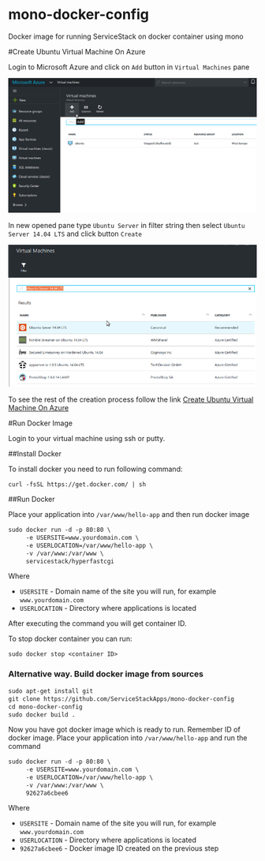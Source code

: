 # mono-docker-config
Docker image for running ServiceStack on docker container using mono

#Create Ubuntu Virtual Machine On Azure

Login to Microsoft Azure and click on `Add` button in `Virtual Machines` pane

![Deploy](https://github.com/ServiceStackApps/mono-server-config/blob/master/images/0-create-azure-1.png)

In new opened pane type `Ubuntu Server` in filter string then select `Ubuntu Server 14.04 LTS` and click button `Create`

![Deploy](https://github.com/ServiceStackApps/mono-server-config/blob/master/images/0-create-azure-2.png)

To see the rest of the creation process follow the link [Create Ubuntu Virtual Machine On Azure](https://github.com/ServiceStackApps/mono-server-config/blob/master/azurevm.md)


#Run Docker Image

Login to your virtual machine using ssh or putty.  

##Install Docker

To install docker you need to run following command:

    curl -fsSL https://get.docker.com/ | sh

##Run Docker

Place your application into `/var/www/hello-app` and then run docker image

    sudo docker run -d -p 80:80 \
         -e USERSITE=www.yourdomain.com \
         -e USERLOCATION=/var/www/hello-app \
         -v /var/www:/var/www \
         servicestack/hyperfastcgi

Where

- `USERSITE` - Domain name of the site you will run, for example `www.yourdomain.com`
- `USERLOCATION` - Directory where applications is located

After executing the command you will get container ID. 

To stop docker container you can run:

    sudo docker stop <container ID>

### Alternative way. Build docker image from sources

    sudo apt-get install git
    git clone https://github.com/ServiceStackApps/mono-docker-config
    cd mono-docker-config
    sudo docker build .
    
Now you have got docker image which is ready to run. Remember ID of docker image. Place your application into `/var/www/hello-app` and run the command 
    
    sudo docker run -d -p 80:80 \
         -e USERSITE=www.yourdomain.com \
         -e USERLOCATION=/var/www/hello-app \
         -v /var/www:/var/www \
         92627a6cbee6

Where 

- `USERSITE` - Domain name of the site you will run, for example `www.yourdomain.com`
- `USERLOCATION` - Directory where applications is located
- `92627a6cbee6` - Docker image ID created on the previous step
